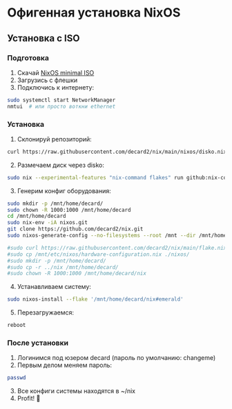 # Офигенная установка NixOS

## Установка с ISO

### Подготовка
1. Скачай [NixOS minimal ISO](https://nixos.org/download#nixos-iso)
2. Загрузись с флешки
3. Подключись к интернету:
```bash
sudo systemctl start NetworkManager
nmtui  # или просто воткни ethernet
```

### Установка

1. Склонируй репозиторий:
```bash
curl https://raw.githubusercontent.com/decard2/nix/main/nixos/disko.nix -o /tmp/disko.nix
```

2. Размечаем диск через disko:
```bash
sudo nix --experimental-features "nix-command flakes" run github:nix-community/disko -- --mode disko /tmp/disko.nix
```

3. Генерим конфиг оборудования:
```bash
sudo mkdir -p /mnt/home/decard/
sudo chown -R 1000:1000 /mnt/home/decard
cd /mnt/home/decard
sudo nix-env -iA nixos.git
git clone https://github.com/decard2/nix.git
sudo nixos-generate-config --no-filesystems --root /mnt --dir /mnt/home/decard/nix/nixos

#sudo curl https://raw.githubusercontent.com/decard2/nix/main/flake.nix -o ./flake.nix
#sudo cp /mnt/etc/nixos/hardware-configuration.nix ./nixos/
#sudo mkdir -p /mnt/home/decard/
#sudo cp -r ../nix /mnt/home/decard/
#sudo chown -R 1000:1000 /mnt/home/decard/nix
```

4. Устанавливаем систему:
```bash
sudo nixos-install --flake '/mnt/home/decard/nix#emerald'
```

5. Перезагружаемся:
```bash
reboot
```

### После установки

1. Логинимся под юзером decard (пароль по умолчанию: changeme)
2. Первым делом меняем пароль:
```bash
passwd
```
3. Все конфиги системы находятся в ~/nix
4. Profit! 🎉
